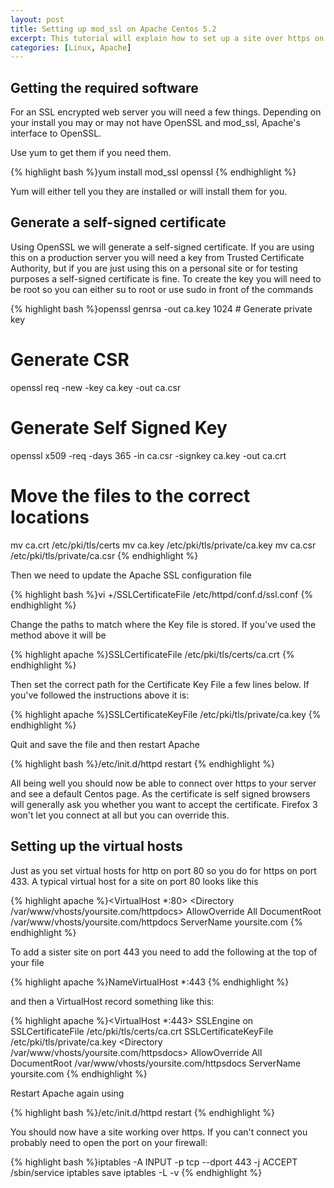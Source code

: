 ```yaml
--- 
layout: post
title: Setting up mod_ssl on Apache Centos 5.2
excerpt: This tutorial will explain how to set up a site over https on Centos 5.2, although it should work on most linux distributions. The tutorial uses a self signed key so will work well for a personal website or testing purposes. This is provided as is so proceed at your own risk and take backups!
categories: [Linux, Apache]
---
```

## Getting the required software

For an SSL encrypted web server you will need a few things. Depending on your install you may or may not have OpenSSL and mod_ssl, Apache's interface to OpenSSL.

Use yum to get them if you need them.

{% highlight bash %}yum install mod_ssl openssl {% endhighlight %} 

Yum will either tell you they are installed or will install them for you.

## Generate a self-signed certificate

Using OpenSSL we will generate a self-signed certificate. If you are using this on a production server you will need a key from Trusted Certificate Authority, but if you are just using this on a personal site or for testing purposes a self-signed certificate is fine. To create the key you will need to be root so you can either su to root or use sudo in front of the commands 

{% highlight bash %}openssl genrsa -out ca.key 1024 # Generate private key 

# Generate CSR 
openssl req -new -key ca.key -out ca.csr

# Generate Self Signed Key
openssl x509 -req -days 365 -in ca.csr -signkey ca.key -out ca.crt

# Move the files to the correct locations
mv ca.crt /etc/pki/tls/certs
mv ca.key /etc/pki/tls/private/ca.key
mv ca.csr /etc/pki/tls/private/ca.csr
{% endhighlight %} 

Then we need to update the Apache SSL configuration file 

{% highlight bash %}vi +/SSLCertificateFile /etc/httpd/conf.d/ssl.conf {% endhighlight %} 

Change the paths to match where the Key file is stored. If you've used the method above it will be  

{% highlight apache %}SSLCertificateFile /etc/pki/tls/certs/ca.crt {% endhighlight %} 

Then set the correct path for the Certificate Key File a few lines below. If you've followed the instructions above it is: 

{% highlight apache %}SSLCertificateKeyFile /etc/pki/tls/private/ca.key {% endhighlight %} 

Quit and save the file and then restart Apache 

{% highlight bash %}/etc/init.d/httpd restart {% endhighlight %} 

All being well you should now be able to connect over https to your server and see a default Centos page. As the certificate is self signed browsers will generally ask you whether you want to accept the certificate. Firefox 3 won't let you connect at all but you can override this.

## Setting up the virtual hosts

Just as you set virtual hosts for http on port 80 so you do for https on port 433. A typical virtual host for a site on port 80 looks like this 

{% highlight apache %}<VirtualHost *:80>
        <Directory /var/www/vhosts/yoursite.com/httpdocs>
        AllowOverride All
        </Directory>
        DocumentRoot /var/www/vhosts/yoursite.com/httpdocs
        ServerName yoursite.com
</VirtualHost>{% endhighlight %} 

To add a sister site on port 443 you need to add the following at the top of your file  

{% highlight apache %}NameVirtualHost *:443 {% endhighlight %} 

and then a VirtualHost record something like this: 

{% highlight apache %}<VirtualHost *:443>
        SSLEngine on
        SSLCertificateFile /etc/pki/tls/certs/ca.crt
        SSLCertificateKeyFile /etc/pki/tls/private/ca.key
        <Directory /var/www/vhosts/yoursite.com/httpsdocs>
        AllowOverride All
        </Directory>
        DocumentRoot /var/www/vhosts/yoursite.com/httpsdocs
        ServerName yoursite.com
</VirtualHost>
{% endhighlight %} 

Restart Apache again using  

{% highlight bash %}/etc/init.d/httpd restart {% endhighlight %} 

You should now have a site working over https. If you can't connect you probably need to open the port on your firewall: 

{% highlight bash %}iptables -A INPUT -p tcp --dport 443 -j ACCEPT /sbin/service iptables save iptables -L -v {% endhighlight %}
